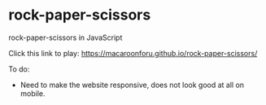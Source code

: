 # rock-paper-scissors
rock-paper-scissors in JavaScript


Click this link to play: https://macaroonforu.github.io/rock-paper-scissors/


To do:
- Need to make the website responsive, does not look good at all on mobile. 
